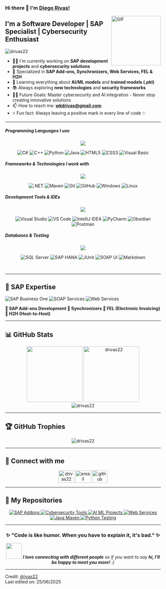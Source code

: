 ### Hi there 👋 I'm [Diego Rivas!](https://github.com/drivas22/)
<img align="right" alt="GIF" height="160px" src="https://media.giphy.com/media/Ah3zHH7hvsSB2/giphy.gif" />

## I'm a Software Developer | SAP Specialist | Cybersecurity Enthusiast

<p align="left"> 
  <img src="https://komarev.com/ghpvc/?username=drivas22&label=Profile%20views&color=6f42c1&style=flat" alt="drivas22" /> 
</p>

- 👨‍💻 I'm currently working on **SAP development projects** and **cybersecurity solutions**
- 🔐 Specialized in **SAP Add-ons, Synchronizers, Web Services, FEL & H2H**
- 🤖 Learning everything about **AI/ML models** and **trained models (.pkl)**
- 📚 Always exploring **new technologies** and **security frameworks**
- 💪🏼 Future Goals: Master cybersecurity and AI integration - Never stop creating innovative solutions
- 📫 How to reach me: **wkdrivas@gmail.com**
- ⚡ Fun fact: Always leaving a positive mark in every line of code ✨

---

##### Programming Languages I use

<div align="center">
<img src="https://skillicons.dev/icons?i=cs,cpp,python,java,html,css&theme=dark" />
</div>

<div align="center">

![C#](https://img.shields.io/badge/-C%23-000000?style=flat&logo=c-sharp&logoColor=239120)
![C++](https://img.shields.io/badge/-C++-000000?style=flat&logo=c%2B%2B&logoColor=00599C)
![Python](https://img.shields.io/badge/-Python-000000?style=flat&logo=python&logoColor=3776AB)
![Java](https://img.shields.io/badge/-Java-000000?style=flat&logo=java&logoColor=007396)
![HTML5](https://img.shields.io/badge/-HTML5-000000?style=flat&logo=html5&logoColor=E34F26)
![CSS3](https://img.shields.io/badge/-CSS3-000000?style=flat&logo=css3&logoColor=1572B6)
![Visual Basic](https://img.shields.io/badge/-Visual%20Basic-000000?style=flat&logo=.net&logoColor=512BD4)

</div>

##### Frameworks & Technologies I work with

<div align="center">
<img src="https://skillicons.dev/icons?i=dotnet,maven,git,github,windows,linux&theme=dark" />
</div>

<div align="center">

![.NET](https://img.shields.io/badge/-.NET-222222?style=flat&logo=.net&logoColor=512BD4)
![Maven](https://img.shields.io/badge/-Maven-222222?style=flat&logo=apache-maven&logoColor=C71A36)
![Git](https://img.shields.io/badge/-Git-222222?style=flat&logo=git&logoColor=F05032)
![GitHub](https://img.shields.io/badge/-GitHub-222222?style=flat&logo=github&logoColor=181717)
![Windows](https://img.shields.io/badge/-Windows-222222?style=flat&logo=windows&logoColor=0078D6)
![Linux](https://img.shields.io/badge/-Linux-222222?style=flat&logo=linux&logoColor=FCC624)

</div>

##### Development Tools & IDEs

<div align="center">
<img src="https://skillicons.dev/icons?i=visualstudio,vscode,idea,pycharm,obsidian,postman&theme=dark" />
</div>

<div align="center">

![Visual Studio](https://img.shields.io/badge/-Visual%20Studio-222222?style=flat&logo=visual-studio&logoColor=5C2D91)
![VS Code](https://img.shields.io/badge/-VS%20Code-222222?style=flat&logo=visual-studio-code&logoColor=007ACC)
![IntelliJ IDEA](https://img.shields.io/badge/-IntelliJ%20IDEA-222222?style=flat&logo=intellij-idea&logoColor=000000)
![PyCharm](https://img.shields.io/badge/-PyCharm-222222?style=flat&logo=pycharm&logoColor=000000)
![Obsidian](https://img.shields.io/badge/-Obsidian-222222?style=flat&logo=obsidian&logoColor=7C3AED)
![Postman](https://img.shields.io/badge/-Postman-222222?style=flat&logo=postman&logoColor=FF6C37)

</div>

##### Databases & Testing

<div align="center">
<img src="https://skillicons.dev/icons?i=sqlserver,markdown&theme=dark" />
</div>

<div align="center">

![SQL Server](https://img.shields.io/badge/-SQL%20Server-222222?style=flat&logo=microsoft-sql-server&logoColor=CC2927)
![SAP HANA](https://img.shields.io/badge/-SAP%20HANA-222222?style=flat&logo=sap&logoColor=0FAAFF)
![JUnit](https://img.shields.io/badge/-JUnit-222222?style=flat&logo=junit5&logoColor=25A162)
![SOAP UI](https://img.shields.io/badge/-SOAP%20UI-222222?style=flat&logo=soap&logoColor=FCDC00)
![Markdown](https://img.shields.io/badge/-Markdown-222222?style=flat&logo=markdown&logoColor=000000)

</div>

<br/>

---

## 🚀 SAP Expertise

![SAP Business One](https://img.shields.io/badge/SAP%20Business%20One-0FAAFF?style=for-the-badge&logo=sap&logoColor=white)
![SOAP Services](https://img.shields.io/badge/SOAP%20Services-326CE5?style=for-the-badge&logo=soap&logoColor=white)
![Web Services](https://img.shields.io/badge/Web%20Services-4CAF50?style=for-the-badge&logo=web&logoColor=white)

**🔹 SAP Add-ons Development 🔹 Synchronizers 🔹 FEL (Electronic Invoicing) 🔹 H2H (Host-to-Host)**

---

## 📊 GitHub Stats

<div align="center">

<img src="https://github-readme-stats.vercel.app/api?username=drivas22&show_icons=true&count_private=true&locale=en&theme=tokyonight&layout=compact" height="180em"/>
<img src="https://github-readme-stats.vercel.app/api/top-langs?username=drivas22&langs_count=8&show_icons=true&locale=en&theme=tokyonight&layout=compact" alt="drivas22" height="180em"/>

</div>

<div align="center">
<img src="https://github-readme-streak-stats.herokuapp.com/?user=drivas22&theme=tokyonight_duo" alt="drivas22" />
</div>

---

## 🏆 GitHub Trophies

<div align="center">
<img src="https://github-profile-trophy.vercel.app/?username=drivas22&layout=compact&theme=tokyonight&column=4&margin-w=15&margin-h=15" alt="drivas22" />
</div>

---

## 🔗 Connect with me

<p align="center">
<a href="https://linkedin.com/in/drivas22" target="blank"><img align="center" src="https://raw.githubusercontent.com/rahuldkjain/github-profile-readme-generator/master/src/images/icons/Social/linked-in-alt.svg" alt="drivas22" height="40" width="50" /></a>
<a href="mailto:wkdrivas@gmail.com" target="blank"><img align="center" src="https://cdn-icons-png.flaticon.com/512/732/732200.png" alt="email" height="40" width="50" /></a>
<a href="https://github.com/drivas22" target="blank"><img align="center" src="https://raw.githubusercontent.com/rahuldkjain/github-profile-readme-generator/master/src/images/icons/Social/github.svg" alt="github" height="40" width="50" /></a>
</p>

---

## 📂 My Repositories

<div align="center">
<a href="https://github.com/drivas22/SAP-Business-One-Addons">
<img src="https://github-readme-stats.vercel.app/api/pin/?username=drivas22&repo=SAP-Business-One-Addons&theme=tokyonight" alt="SAP Addons" />
</a>
<a href="https://github.com/drivas22/Cybersecurity-Tools">
<img src="https://github-readme-stats.vercel.app/api/pin/?username=drivas22&repo=Cybersecurity-Tools&theme=tokyonight" alt="Cybersecurity Tools" />
</a>
<a href="https://github.com/drivas22/AI-ML-Projects">
<img src="https://github-readme-stats.vercel.app/api/pin/?username=drivas22&repo=AI-ML-Projects&theme=tokyonight" alt="AI ML Projects" />
</a>
<a href="https://github.com/drivas22/Web-Services-SOAP">
<img src="https://github-readme-stats.vercel.app/api/pin/?username=drivas22&repo=Web-Services-SOAP&theme=tokyonight" alt="Web Services" />
</a>
<a href="https://github.com/drivas22/Java-Maven-Projects">
<img src="https://github-readme-stats.vercel.app/api/pin/?username=drivas22&repo=Java-Maven-Projects&theme=tokyonight" alt="Java Maven" />
</a>
<a href="https://github.com/drivas22/Python-Unit-Testing">
<img src="https://github-readme-stats.vercel.app/api/pin/?username=drivas22&repo=Python-Unit-Testing&theme=tokyonight" alt="Python Testing" />
</a>
</div>

---

<div align="center">

### ✨ "Code is like humor. When you have to explain it, it's bad." ✨

<img src="https://media.giphy.com/media/LnQjpWaON8nhr21vNW/giphy.gif" width="50"> <em><b>I love connecting with different people</b> so if you want to say <b>hi, I'll be happy to meet you more!</b> :)</em>

</div>

---

Credit: [drivas22](https://github.com/drivas22)  
Last edited on: 25/06/2025
